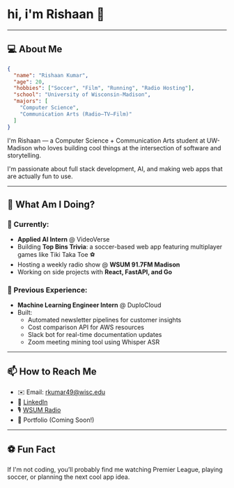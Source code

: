 
# hi, i'm Rishaan 👋

---
## 💻 About Me

```json
{
  "name": "Rishaan Kumar",
  "age": 20,
  "hobbies": ["Soccer", "Film", "Running", "Radio Hosting"],
  "school": "University of Wisconsin-Madison",
  "majors": [
    "Computer Science",
    "Communication Arts (Radio–TV–Film)"
  ]
}
```

I'm Rishaan — a Computer Science + Communication Arts student at UW-Madison who loves building cool things at the intersection of software and storytelling.

I'm passionate about full stack development, AI, and making web apps that are actually fun to use.

---

## 📌 What Am I Doing?

### 📅 Currently:
- **Applied AI Intern** @ VideoVerse
- Building **Top Bins Trivia**: a soccer-based web app featuring multiplayer games like Tiki Taka Toe ⚽
- Hosting a weekly radio show @ **WSUM 91.7FM Madison**
- Working on side projects with **React, FastAPI, and Go**

### 💼 Previous Experience:
- **Machine Learning Engineer Intern** @ DuploCloud
- Built:
  - Automated newsletter pipelines for customer insights
  - Cost comparison API for AWS resources
  - Slack bot for real-time documentation updates
  - Zoom meeting mining tool using Whisper ASR


---

## 📫 How to Reach Me
- ✉️ Email: rkumar49@wisc.edu
- 💼 [LinkedIn](https://www.linkedin.com/in/rishaan-kumar/)
- 🎙️ [WSUM Radio](https://wsum.org/)
- 📂 Portfolio (Coming Soon!)

---

## ⚽ Fun Fact
If I'm not coding, you’ll probably find me watching Premier League, playing soccer, or planning the next cool app idea.
